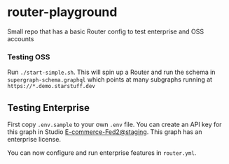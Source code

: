 # router-playground
Small repo that has a basic Router config to test enterprise and OSS accounts


### Testing OSS
Run `./start-simple.sh`. This will spin up a Router and run the schema in `supergraph-schema.graphql` which points at many subgraphs running at `https://*.demo.starstuff.dev`

## Testing Enterprise
First copy `.env.sample` to your own `.env` file. You can create an API key for this graph in Studio [E-commerce-Fed2@staging](https://studio.apollographql.com/graph/E-commerce-Fed2/variant/staging/home). This graph has an enterprise license.

You can now configure and run enterprise features in `router.yml`.
